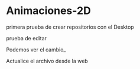 # Animaciones-2D
primera prueba de crear repositorios con el Desktop

prueba de editar

Podemos ver el cambio_

Actualice el archivo desde la web
